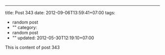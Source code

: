 ---
title: Post 343
date: 2012-09-06T13:59:41+07:00
tags:
  - random post
  - ""
category:
  - random post
  - ""
updated: 2012-05-30T12:19:10+07:00

This is content of post 343